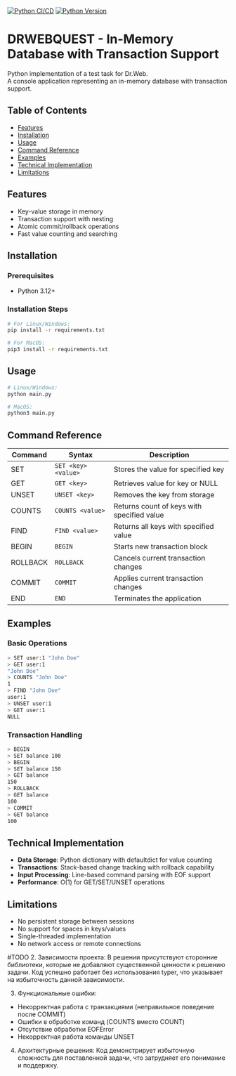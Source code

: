 [![Python CI/CD](https://github.com/svereshagin/DRWEBQUEST/actions/workflows/python-ci.yml/badge.svg)](https://github.com/svereshagin/DRWEBQUEST/actions/workflows/python-ci.yml)
[![Python Version](https://img.shields.io/badge/python-3.12+-blue.svg)](https://www.python.org/)


# DRWEBQUEST - In-Memory Database with Transaction Support

Python implementation of a test task for Dr.Web.  
A console application representing an in-memory database with transaction support.

## Table of Contents
- [Features](#features)
- [Installation](#installation)
- [Usage](#usage)
- [Command Reference](#command-reference)
- [Examples](#examples)
- [Technical Implementation](#technical-implementation)
- [Limitations](#limitations)

## Features
- Key-value storage in memory
- Transaction support with nesting
- Atomic commit/rollback operations
- Fast value counting and searching

## Installation

### Prerequisites
- Python 3.12+

### Installation Steps
```bash
# For Linux/Windows:
pip install -r requirements.txt

# For MacOS:
pip3 install -r requirements.txt
```

## Usage
```bash
# Linux/Windows:
python main.py

# MacOS:
python3 main.py
```

## Command Reference

| Command    | Syntax               | Description                                  |
|------------|----------------------|----------------------------------------------|
| SET        | `SET <key> <value>`  | Stores the value for specified key           |
| GET        | `GET <key>`          | Retrieves value for key or NULL              |
| UNSET      | `UNSET <key>`        | Removes the key from storage                 |
| COUNTS     | `COUNTS <value>`     | Returns count of keys with specified value   |
| FIND       | `FIND <value>`       | Returns all keys with specified value        |
| BEGIN      | `BEGIN`              | Starts new transaction block                 |
| ROLLBACK   | `ROLLBACK`           | Cancels current transaction changes          |
| COMMIT     | `COMMIT`             | Applies current transaction changes          |
| END        | `END`                | Terminates the application                   |

## Examples

### Basic Operations
```bash
> SET user:1 "John Doe"
> GET user:1
"John Doe"
> COUNTS "John Doe"
1
> FIND "John Doe"
user:1
> UNSET user:1
> GET user:1
NULL
```

### Transaction Handling
```bash
> BEGIN
> SET balance 100
> BEGIN
> SET balance 150
> GET balance
150
> ROLLBACK
> GET balance
100
> COMMIT
> GET balance
100
```

## Technical Implementation
- **Data Storage**: Python dictionary with defaultdict for value counting
- **Transactions**: Stack-based change tracking with rollback capability
- **Input Processing**: Line-based command parsing with EOF support
- **Performance**: O(1) for GET/SET/UNSET operations

## Limitations
- No persistent storage between sessions
- No support for spaces in keys/values
- Single-threaded implementation
- No network access or remote connections


#TODO
2. Зависимости проекта: В решении присутствуют сторонние библиотеки, которые не добавляют существенной ценности к решению задачи. Код успешно работает без использования typer, что указывает на избыточность данной зависимости.

3. Функциональные ошибки:
- Некорректная работа с транзакциями (неправильное поведение после COMMIT)
- Ошибки в обработке команд (COUNTS вместо COUNT)
- Отсутствие обработки EOFError
- Некорректная работа команды UNSET

4. Архитектурные решения: Код демонстрирует избыточную сложность для поставленной задачи, что затрудняет его понимание и поддержку.
